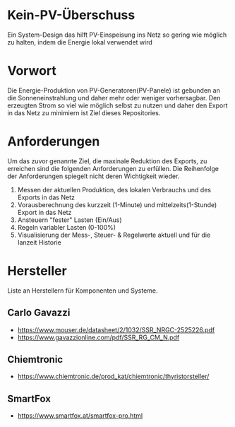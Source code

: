 # Kein-PV-Überschuss
Ein System-Design das hilft PV-Einspeisung ins Netz so gering wie möglich zu halten, indem die Energie lokal verwendet wird

# Vorwort
Die Energie-Produktion von PV-Generatoren(PV-Panele) ist gebunden an die Sonneneinstrahlung und daher mehr oder weniger vorhersagbar. Den erzeugten Strom so viel wie möglich selbst zu nutzen und daher den Export in das Netz zu minimiern ist Ziel dieses Repositories.

# Anforderungen
Um das zuvor genannte Ziel, die maxinale Reduktion des Exports, zu erreichen sind die folgenden Anforderungen zu erfüllen. Die Reihenfolge der Anforderungen spiegelt nicht deren Wichtigkeit wieder.

1. Messen der aktuellen Produktion, des lokalen Verbrauchs und des Exports in das Netz
2. Vorausberechnung des kurzzeit (1-Minute) und mittelzeits(1-Stunde) Export in das Netz
3. Ansteuern "fester" Lasten (Ein/Aus)
4. Regeln variabler Lasten (0-100%)
5. Visualisierung der Mess-, Steuer- & Regelwerte aktuell und für die lanzeit Historie

# Hersteller
Liste an Herstellern für Komponenten und Systeme.

## Carlo Gavazzi
* https://www.mouser.de/datasheet/2/1032/SSR_NRGC-2525226.pdf
* https://www.gavazzionline.com/pdf/SSR_RG_CM_N.pdf

## Chiemtronic
* https://www.chiemtronic.de/prod_kat/chiemtronic/thyristorsteller/

## SmartFox
* https://www.smartfox.at/smartfox-pro.html


